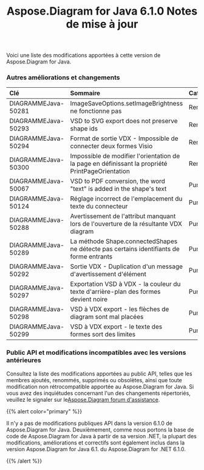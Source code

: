 ﻿---
title: Aspose.Diagram for Java 6.1.0 Notes de mise à jour
type: docs
weight: 110
url: /fr/java/aspose-diagram-for-java-6-1-0-release-notes/
---
Voici une liste des modifications apportées à cette version de Aspose.Diagram for Java.
### **Autres améliorations et changements**

|**Clé** |**Sommaire** |**Catégorie** |
|:- |:- |:- |
| DIAGRAMMEJava-50281| ImageSaveOptions.setImageBrightness ne fonctionne pas| Renforcement|
|DIAGRAMMEJava-50293|VSD to SVG export does not preserve shape ids | Renforcement|
| DIAGRAMMEJava-50294| Format de sortie VDX - Impossible de connecter deux formes Visio| Renforcement|
| DIAGRAMMEJava-50300| Impossible de modifier l'orientation de la page en définissant la propriété PrintPageOrientation| Renforcement|
| DIAGRAMMEJava-50067|VSD to PDF conversion, the word "text" is added in the shape's text | Punaise|
| DIAGRAMMEJava-50124| Réglage incorrect de l'emplacement du texte du connecteur| Punaise|
| DIAGRAMMEJava-50288| Avertissement de l'attribut manquant lors de l'ouverture de la résultante VDX diagram| Punaise|
| DIAGRAMMEJava-50289| La méthode Shape.connectedShapes ne détecte pas certains identifiants de forme entrants| Punaise|
| DIAGRAMMEJava-50292| Sortie VDX - Duplication d'un message d'avertissement d'élément| Punaise|
| DIAGRAMMEJava-50297| Exportation VSD à VDX - la couleur du texte d'arrière-plan des formes devient noire| Punaise|
| DIAGRAMMEJava-50298| VSD à VDX export - les flèches de diagram sont mal placées| Punaise|
|DIAGRAMMEJava-50299| VSD à VDX export - le texte des formes sort des limites| Punaise|
### **Public API et modifications incompatibles avec les versions antérieures**
Consultez la liste des modifications apportées au public API, telles que les membres ajoutés, renommés, supprimés ou obsolètes, ainsi que toute modification non rétrocompatible apportée au Aspose.Diagram for Java. Si vous avez des inquiétudes concernant l'un des changements répertoriés, veuillez le signaler sur le[Aspose.Diagram forum d'assistance](https://forum.aspose.com/c/diagram/17).

{{% alert color="primary" %}} 

Il n'y a pas de modifications publiques API dans la version 6.1.0 de Aspose.Diagram for Java. Deuxièmement, comme nous portons la base de code de Aspose.Diagram for Java à partir de sa version .NET, la plupart des modifications, améliorations et correctifs sont également inclus dans la version Aspose.Diagram for Java 6.1. du Aspose.Diagram for .NET 6.1.0.

{{% /alert %}}
